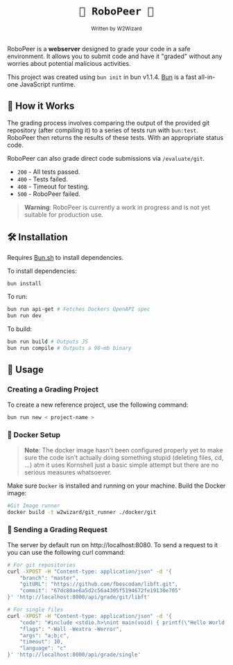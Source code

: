 <div align="center">
    <h1><code>🤖 RoboPeer 🤖</code></h1>
    <sub>Written by W2Wizard</sub>
</div>
<br/>

RoboPeer is a **webserver** designed to grade your code in a safe environment. It allows you to submit code and have it "graded" without any worries about potential malicious activities.

This project was created using `bun init` in bun v1.1.4. [Bun](https://bun.sh) is a fast all-in-one JavaScript runtime.

## 🎯 How it Works

The grading process involves comparing the output of the provided git repository (after compiling it) to a series of tests run with `bun:test`. RoboPeer then returns the results of these tests. With an appropriate status code.

RoboPeer can also grade direct code submissions via `/evaluate/git`.

- `200` - All tests passed.
- `400` - Tests failed.
- `408` - Timeout for testing.
- `500` - RoboPeer failed.

> **Warning**: RoboPeer is currently a work in progress and is not yet suitable for production use.

## 🛠️ Installation
Requires [Bun.sh](https://bun.sh) to install dependencies.

To install dependencies:
```bash
bun install
```

To run:
```bash
bun run api-get # Fetches Dockers OpenAPI spec
bun run dev
```

To build:
```bash
bun run build # Outputs JS
bun run compile # Outputs a 98~mb binary
```

## 🚀 Usage 

### Creating a Grading Project

To create a new reference project, use the following command:
```bash
bun run new < project-name >
```

### 🐳 Docker Setup

> **Note**: The docker image hasn't been configured properly yet to make sure the code isn't actually doing something stupid (deleting files, cd, ...) atm it uses Kornshell just a basic simple attempt but there are no serious measures whatsoever.

Make sure `Docker` is installed and running on your machine.
Build the Docker image:

```bash
#Git Image runner
docker build -t w2wizard/git_runner ./docker/git

```
### 📨 Sending a Grading Request
The server by default run on http://localhost:8080. To send a request to it you can use the following curl command:
```bash
# For git repositories
curl -XPOST -H "Content-type: application/json" -d '{
    "branch": "master",
    "gitURL": "https://github.com/fbescodam/libft.git",
    "commit": "67dc80ae6a5d2c56a4305f5194672fe19130e705"
}' 'http://localhost:8000/api/grade/git/libft'
```

```bash
# For single files
curl -XPOST -H "Content-type: application/json" -d '{
    "code": "#include <stdio.h>\nint main(void) { printf(\"Hello World!\"); return 0; }",
    "flags": "-Wall -Wextra -Werror",
    "args": "a;b;c",
    "timeout": 10,
    "language": "c"
}' 'http://localhost:8000/api/grade/single'
```
